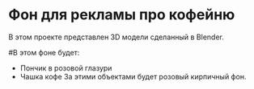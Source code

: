 # Фон для рекламы про кофейню
В этом проекте представлен 3D модели сделанный в Blender.

#В этом фоне будет:
- Пончик в розовой глазури
- Чашка кофе
За этими объектами будет розовый кирпичный фон.